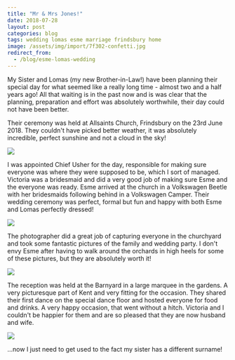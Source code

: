 ```yaml
---
title: "Mr & Mrs Jones!"
date: 2018-07-28
layout: post
categories: blog
tags: wedding lomas esme marriage frindsbury home
image: /assets/img/import/7f302-confetti.jpg
redirect_from:
  - /blog/esme-lomas-wedding
---
```


My Sister and Lomas (my new Brother-in-Law!) have been planning their special day for what seemed like a really long time - almost two and a half years ago! All that waiting is in the past now and is was clear that the planning, preparation and effort was absolutely worthwhile, their day could not have been better.

Their ceremony was held at Allsaints Church, Frindsbury on the 23rd June 2018. They couldn't have picked better weather, it was absolutely incredible, perfect sunshine and not a cloud in the sky!

![][photo-2]

I was appointed Chief Usher for the day, responsible for making sure everyone was where they were supposed to be, which I sort of managed. Victoria was a bridesmaid and did a very good job of making sure Esme and the everyone was ready. Esme arrived at the church in a Volkswagen Beetle with her bridesmaids following behind in a Volkswagen Camper. Their wedding ceremony was perfect, formal but fun and happy with both Esme and Lomas perfectly dressed!

![][photo-3]

The photographer did a great job of capturing everyone in the churchyard and took some fantastic pictures of the family and wedding party. I don't envy Esme after having to walk around the orchards in high heels for some of these pictures, but they are absolutely worth it!

![][photo-4]

The reception was held at the Barnyard in a large marquee in the gardens. A very picturesque part of Kent and very fitting for the occasion. They shared their first dance on the special dance floor and hosted everyone for food and drinks. A very happy occasion, that went without a hitch. Victoria and I couldn't be happier for them and are so pleased that they are now husband and wife.

![][photo-5]

...now I just need to get used to the fact my sister has a different surname!

[photo-1]: /assets/img/import/7f302-confetti.jpg
[photo-2]: /assets/img/import/15704-sunglasses.jpg
[photo-3]: /assets/img/import/2e568-church.jpg
[photo-4]: /assets/img/import/a3559-gardens.jpg
[photo-5]: /assets/img/import/27bf8-churchyard.jpg
